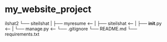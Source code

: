 # my_website_project

ilshat2
 └── siteilshat
 |   ├── myresume         <-- 
 |   ├── siteilshat       <--
 |   ├── __init__.py      <-- 
 |   └── manage.py        <-- 
 └── .gitignore
 └── README.md
 └── requirements.txt
